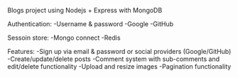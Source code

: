 Blogs project using Nodejs + Express with MongoDB

Authentication:
-Username & password
-Google 
-GitHub

Sessoin store:
-Mongo connect
-Redis

Features:
-Sign up via email & password or social providers (Google/GitHub)
-Create/update/delete posts
-Comment system with sub-comments and edit/delete functionality
-Upload and resize images
-Pagination functionality



